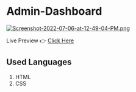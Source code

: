 # Admin-Dashboard

[![Screenshot-2022-07-06-at-12-49-04-PM.png](https://i.postimg.cc/BZYtfXDV/Screenshot-2022-07-06-at-12-49-04-PM.png)](https://postimg.cc/23WC4j0Q)

Live Preview 👉 [Click Here](https://manikanta528.github.io/Admin-Dashboard/)

## Used Languages 
1. HTML 
2. CSS
